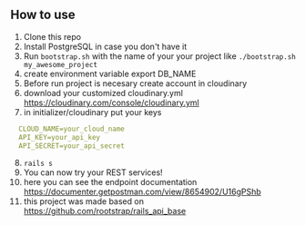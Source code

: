 
## How to use

1. Clone this repo
2. Install PostgreSQL in case you don't have it
3. Run `bootstrap.sh` with the name of your your project like `./bootstrap.sh my_awesome_project`
4. create environment variable export DB_NAME
5. Before run project is necesary create account in cloudinary
6. download your customized cloudinary.yml https://cloudinary.com/console/cloudinary.yml
7. in initializer/cloudinary put your keys
``` yaml
  CLOUD_NAME=your_cloud_name
  API_KEY=your_api_key
  API_SECRET=your_api_secret
```
8. `rails s`
9. You can now try your REST services!
10. here you can see the endpoint documentation https://documenter.getpostman.com/view/8654902/U16gPShb
11. this project was made based on https://github.com/rootstrap/rails_api_base
